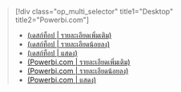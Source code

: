 > [!div class="op_multi_selector" title1="Desktop" title2="Powerbi.com"]
> * [(เดสก์ท็อป | รายละเอียดเพิ่มเติม)](../power-bi-custom-visuals-use.md)
> * [(เดสก์ท็อป | รายละเอียดน้อยลง)](../powerbi-custom-visuals-use-less.md)
> * [(เดสก์ท็อป | แสดง)](../powerbi-custom-visuals-add-to-report-vid.md)
> * [(Powerbi.com | รายละเอียดเพิ่มเติม)](../power-bi-report-add-custom-visual.md)
> * [(Powerbi.com | รายละเอียดน้อยลง)](../powerbi-custom-visuals-add-to-report-less.md)
> * [(Powerbi.com | แสดง)](../powerbi-custom-visuals-add-to-report-vid.md)
> 
> 

